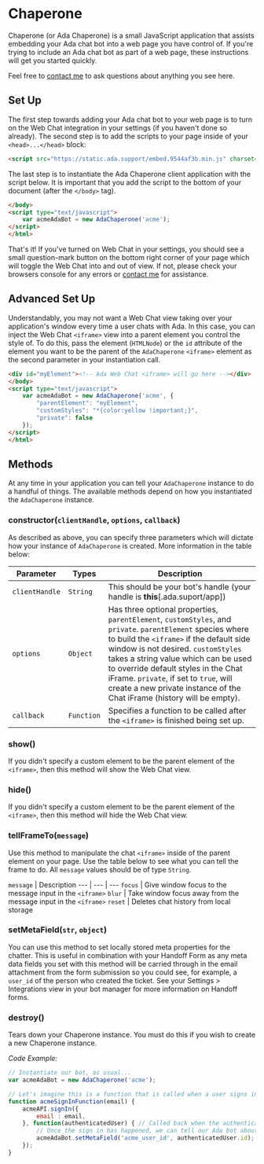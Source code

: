 # Chaperone
Chaperone (or Ada Chaperone) is a small JavaScript application that assists embedding your Ada chat bot into a web page you have control of. If you're trying to include an Ada chat bot as part of a web page, these instructions will get you started quickly.

Feel free to [contact me](mailto:david@ada.support) to ask questions about anything you see here.

## Set Up
The first step towards adding your Ada chat bot to your web page is to turn on the Web Chat integration in your settings (if you haven't done so already). The second step is to add the scripts to your page inside of your `<head>...</head>` block:

```html
<script src="https://static.ada.support/embed.9544af3b.min.js" charset="utf-8"></script>
```

The last step is to instantiate the Ada Chaperone client application with the script below. It is important that you add the script to the bottom of your document (after the `</body>` tag).

```html
</body>
<script type="text/javascript">
    var acmeAdaBot = new AdaChaperone('acme');
</script>
</html>
```

That's it! If you've turned on Web Chat in your settings, you should see a small question-mark button on the bottom right corner of your page which will toggle the Web Chat into and out of view. If not, please check your browsers console for any errors or [contact me](mailto:david@ada.support) for assistance.

## Advanced Set Up

Understandably, you may not want a Web Chat view taking over your application's window every time a user chats with Ada. In this case, you can inject the Web Chat `<iframe>` view into a parent element you control the style of. To do this, pass the element (`HTMLNode`) or the `id` attribute of the element you want to be the parent of the `AdaChaperone` `<iframe>` element as the second parameter in your instantiation call.

```html
<div id="myElement"><!-- Ada Web Chat <iframe> will go here --></div>
</body>
<script type="text/javascript">
    var acmeAdaBot = new AdaChaperone('acme', {
        "parentElement": "myElement",
        "customStyles": "*{color:yellow !important;}",
        "private": false
    });
</script>
</html>
```

## Methods
At any time in your application you can tell your `AdaChaperone` instance to do a handful of things. The available methods depend on how you instantiated the `AdaChaperone` instance.

### constructor(`clientHandle`, `options`, `callback`)
As described as above, you can specify three parameters which will dictate how your instance of `AdaChaperone` is created. More information in the table below:

Parameter | Types | Description
--- | --- | ---
`clientHandle` | `String` | This should be your bot's handle (your handle is **this**[.ada.suport/app])
`options` | `Object` | Has three optional properties, `parentElement`, `customStyles`, and `private`. `parentElement` species where to build the `<iframe>` if the default side window is not desired. `customStyles` takes a string value which can be used to override default styles in the Chat iFrame. `private`, if set to `true`, will create a new private instance of the Chat iFrame (history will be empty).
`callback` | `Function` | Specifies a function to be called after the `<iframe>` is finished being set up.

### show()
If you didn't specify a custom element to be the parent element of the `<iframe>`, then this method will show the Web Chat view.

### hide()
If you didn't specify a custom element to be the parent element of the `<iframe>`, then this method will hide the Web Chat view.

### tellFrameTo(`message`)
Use this method to manipulate the chat `<iframe>` inside of the parent element on your page. Use the table below to see what you can tell the frame to do. All `message` values should be of type `String`.

`message` | Description
--- | --- | ---
`focus` | Give window focus to the message input in the `<iframe>`
`blur` | Take window focus away from the message input in the `<iframe>`
`reset` | Deletes chat history from local storage

<!-- `reset` | `String` | Reset the chat window's message history -->

### setMetaField(`str`, `object`)
You can use this method to set locally stored meta properties for the chatter. This is useful in combination with your Handoff Form as any meta data fields you set with this method will be carried through in the email attachment from the form submission so you could see, for example, a `user_id` of the person who created the ticket. See your Settings > Integrations view in your bot manager for more information on Handoff forms.

### destroy()
Tears down your Chaperone instance. You must do this if you wish to create a new Chaperone instance.

_Code Example:_

```js
// Instantiate our bot, as usual...
var acmeAdaBot = new AdaChaperone('acme');

// Let's imagine this is a function that is called when a user signs in to your site:
function acmeSignInFunction(email) {
    acmeAPI.signIn({
        email : email,
    }, function(authenticatedUser) { // Called back when the authentication happens
        // Once the sign in has happened, we can tell our Ada bot about it:
        acmeAdaBot.setMetaField('acme_user_id', authenticatedUser.id); // Now our bot knows the user_id of the person who signed in! This will be sent back to you if they make support tickets with our Handoff form
    });
}
```
